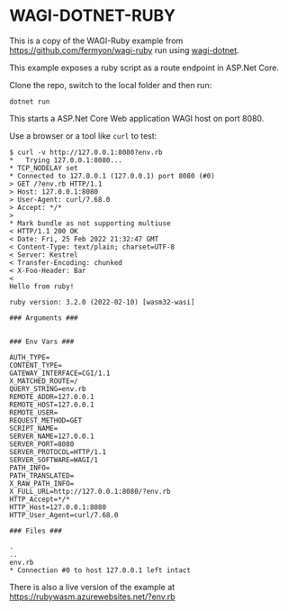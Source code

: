 # WAGI-DOTNET-RUBY

This is a copy of the WAGI-Ruby example from https://github.com/fermyon/wagi-ruby run using [wagi-dotnet](https://github.com/deislabs/wagi-dotnet).

This example exposes a ruby script as a route endpoint in ASP.Net Core.

Clone the repo, switch to the local folder and then run:

``` Console
dotnet run
```

This starts a ASP.Net Core Web application WAGI host on port 8080.

Use a browser or a tool like `curl` to test:

``` Console
$ curl -v http://127.0.0.1:8080?env.rb
*   Trying 127.0.0.1:8080...
* TCP_NODELAY set
* Connected to 127.0.0.1 (127.0.0.1) port 8080 (#0)
> GET /?env.rb HTTP/1.1
> Host: 127.0.0.1:8080
> User-Agent: curl/7.68.0
> Accept: */*
> 
* Mark bundle as not supporting multiuse
< HTTP/1.1 200 OK
< Date: Fri, 25 Feb 2022 21:32:47 GMT
< Content-Type: text/plain; charset=UTF-8
< Server: Kestrel
< Transfer-Encoding: chunked
< X-Foo-Header: Bar
< 
Hello from ruby!

ruby version: 3.2.0 (2022-02-10) [wasm32-wasi]

### Arguments ###


### Env Vars ###

AUTH_TYPE=
CONTENT_TYPE=
GATEWAY_INTERFACE=CGI/1.1
X_MATCHED_ROUTE=/
QUERY_STRING=env.rb
REMOTE_ADDR=127.0.0.1
REMOTE_HOST=127.0.0.1
REMOTE_USER=
REQUEST_METHOD=GET
SCRIPT_NAME=
SERVER_NAME=127.0.0.1
SERVER_PORT=8080
SERVER_PROTOCOL=HTTP/1.1
SERVER_SOFTWARE=WAGI/1
PATH_INFO=
PATH_TRANSLATED=
X_RAW_PATH_INFO=
X_FULL_URL=http://127.0.0.1:8080/?env.rb
HTTP_Accept=*/*
HTTP_Host=127.0.0.1:8080
HTTP_User_Agent=curl/7.68.0

### Files ###

.
..
env.rb
* Connection #0 to host 127.0.0.1 left intact
```

There is also a live version of the example at https://rubywasm.azurewebsites.net/?env.rb